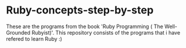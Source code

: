 # Ruby-concepts-step-by-step
These are the programs from the book 'Ruby Programming ( The Well-Grounded Rubyist)'. This repository consists of the programs that i have refered to learn Ruby :)
